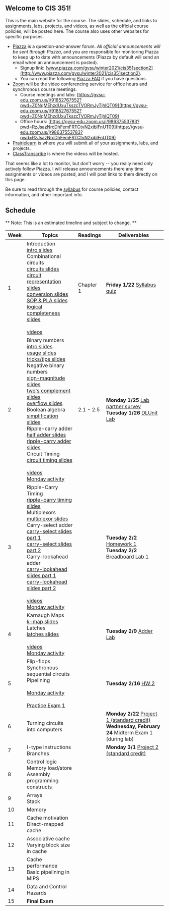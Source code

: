 ## Welcome to CIS 351!

This is the main website for the course.
The slides, schedule, and links to assignments, labs, projects, and videos,
as well as the official course policies,
will be posted here.
The course also uses other websites for specific purposes.
* [Piazza](http://www.piazza.com/gvsu/winter2021/cis351section2/home) is a question-and-answer forum.
*All official announcements will be sent through Piazza*,
and you are responsible for monitoring Piazza to keep up to date with
announcements
(Piazza by default will send an email when an announcement is posted).
    * Signup link:
      [www.piazza.com/gvsu/winter2021/cis351section2](http://www.piazza.com/gvsu/winter2021/cis351section2).
    * You can read the following [Piazza FAQ](misc/piazza-faq.md) if you have
      questions.
* [Zoom](https://zoom.us) will be the video conferencing service for office
  hours and synchronous course meetings.
    * Course meetings and labs:
      [https://gvsu-edu.zoom.us/j/91852767552?pwd=Z0NqMEhzdUxuTkszcTVORmJyTjhlQT09](https://gvsu-edu.zoom.us/j/91852767552?pwd=Z0NqMEhzdUxuTkszcTVORmJyTjhlQT09)
    * Office hours:
      [https://gvsu-edu.zoom.us/j/98637553783?pwd=RzJsazNrcDhFemFRTCtvN2xiblFnUT09](https://gvsu-edu.zoom.us/j/98637553783?pwd=RzJsazNrcDhFemFRTCtvN2xiblFnUT09)
* [Prairielearn](https://www.prairielearn.org/pl/course_instance/128492) is where you will
submit all of your assignments, labs, and projects.
* [ClassTranscribe](https://classtranscribe.illinois.edu/) is where the videos
will be hosted.

That seems like a lot to monitor,
but don't worry -- you really need only actively follow Piazza.
I will release announcements there any time assignments or videos are posted,
and I will post links to them directly on this page.

Be sure to read through the [syllabus](syllabus.md) for course policies,
contact information, and other important info.

## Schedule

** Note: This is an estimated timeline and subject to change. **

| Week | Topics | Readings | Deliverables |
| ---- | ------ | -------- | ------------ |
|  1   | Introduction<br>[intro slides](slides/intro.pdf)<br>Combinational circuits<br>[circuits slides](slides/boolean-circuits.pdf)<br>[circuit representation slides](slides/boolean-representations.pdf)<br>[conversion slides](slides/boolean-conversions.pdf)<br>[SOP & PLA slides](slides/boolean-sop.pdf)<br>[logical completeness slides](slides/boolean-logical-completeness.pdf)<br><br>[videos](https://classtranscribe.illinois.edu/offering/25d3a943-1da6-4e69-b804-6f088a538887#plid=18f7e06a-1a87-430c-ba9e-393c1242f95e) | Chapter 1 | **Friday 1/22** [Syllabus quiz](https://www.prairielearn.org/pl/course_instance/128492/assessment/2309007) |
|  2   | Binary numbers<br>[intro slides](slides/binary-intro.pdf)<br>[usage slides](slides/binary-use.pdf)<br>[tricks/tips slides](slides/binary-hex.pdf)<br>Negative binary numbers<br>[sign-magnitude slides](slides/binary-sign-magnitude.pdf)<br>[two's complement slides](slides/binary-twos-complement.pdf)<br>[overflow slides](slides/binary-overflow.pdf)<br>Boolean algebra<br>[simplification slides](slides/boolean-simplify.pdf)<br>Ripple-carry adder<br>[half adder slides](slides/half-adder.pdf)<br>[ripple-carry adder slides](slides/ripple-carry-adder.pdf)<br>Circuit Timing<br>[circuit timing slides](slides/circuit-timing.pdf)<br><br>[videos](https://classtranscribe.illinois.edu/offering/25d3a943-1da6-4e69-b804-6f088a538887#plid=a4e3f4e5-9f2d-4686-b3b1-4b5e23550955)<br>[Monday activity](activities/week-01-intro.md) | 2.1 - 2.5 | **Monday 1/25** [Lab partner survey](https://forms.gle/WTAUJEqDJLfBxr6AA)<br>**Tuesday 1/26** [DLUnit Lab](https://www.prairielearn.org/pl/course_instance/128492/assessment/2309105) |
|  3   | Ripple-Carry Timing<br>[ripple-carry timing slides](slides/ripple-carry-timing.pdf)<br>Multiplexors<br>[multiplexor slides](slides/muxes.pdf)<br>Carry-select adder<br>[carry-select slides part 1](slides/carry-select-part1.pdf)<br>[carry-select slides part 2](slides/carry-select-part2.pdf)<br>Carry-lookahead adder<br>[carry-lookahead slides part 1](slides/carry-lookahead-part1.pdf)<br>[carry-lookahead slides part 2](slides/carry-lookahead-part2.pdf)<br><br>[videos](https://classtranscribe.illinois.edu/offering/25d3a943-1da6-4e69-b804-6f088a538887#plid=4faf36cd-3b69-4534-9e4a-3dc5fc070e18)<br>[Monday activity](activities/week-02-binary-adder.md) | | **Tuesday 2/2** [Homework 1](https://www.prairielearn.org/pl/course_instance/128492/assessment/2309285)<br>**Tuesday 2/2** [Breadboard Lab 1](https://www.prairielearn.org/pl/course_instance/128492/assessment/2309376) |
|  4   | Karnaugh Maps<br>[k-map slides](slides/karnaugh-maps.pdf)<br>Latches<br>[latches slides](slides/latches.pdf)<br><br>[videos](https://classtranscribe.illinois.edu/offering/25d3a943-1da6-4e69-b804-6f088a538887#plid=b861270f-4cce-4673-bfdc-2315dd0ffdd0)<br>[Monday activity](activities/week-03-faster-adders.md) | | **Tuesday 2/9** [Adder Lab](https://www.prairielearn.org/pl/course_instance/128492/assessment/2309538) |
|  5   | Flip-flops<br>Synchronous sequential circuits<br>Pipelining<br><br>[Monday activity](activities/week-04-kmaps-latches.md)<br><br>[Practice Exam 1](practice-exams/practice-exam-1.pdf) | | **Tuesday 2/16** [HW 2](https://www.prairielearn.org/pl/course_instance/128492/assessment/2309679) |
|  6   | Turning circuits into computers | | **Monday 2/22** [Project 1 (standard credit)](https://www.prairielearn.org/pl/course_instance/128492/assessment/2309626)<br>**Wednesday, February 24** Midterm Exam 1 (during lab) |
|  7   | I-type instructions<br>Branches | | **Monday 3/1** [Project 2 (standard credit)](https://www.prairielearn.org/pl/course_instance/128492/assessment/2309627)|
|  8   | Control logic<br>Memory load/store<br>Assembly programming constructs | | |
|  9   | Arrays<br>Stack | | |
|  10  | Memory | | |
|  11  | Cache motivation<br>Direct-mapped cache | | |
|  12  | Associative cache<br>Varying block size in cache | | |
|  13  | Cache performance<br>Basic pipelining in MIPS | | |
|  14  | Data and Control Hazards | | |
|  15  | **Final Exam** | | |
